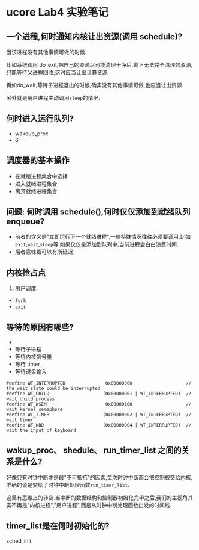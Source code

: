 # ucore Lab4 实验笔记

## 一个进程,何时通知内核让出资源(调用 schedule)?

当该进程没有其他事情可做的时候.

比如系统调用 do_exit,把自己的资源尽可能清理干净后,剩下无法完全清理的资源,只能等待父进程回收,这时应当让出计算资源.

再如do_wait,等待子进程退出的时候,确实没有其他事情可做,也应当让出资源.

另外就是用户进程主动调用`sleep`的情况.

## 何时进入运行队列?

- wakeup_proc
- 6

## 调度器的基本操作

- 在就绪进程集合中选择
- 进入就绪进程集合
- 离开就绪进程集合

## 问题: 何时调用 schedule(),何时仅仅添加到就绪队列enqueue?

- 前者的含义是"立即运行下一个就绪进程",一些特殊情况往往必须要调用,比如`exit`,`wait`,`sleep`等,如果仅仅是添加到队列中,当前进程会白白浪费时间.
- 后者意味着可以有所延迟.

## 内核抢占点

1. 用户调度: 

- `fork`
- `exit`

## 等待的原因有哪些?

- 
- 等待子进程
- 等待内核信号量
- 等待 timer
- 等待键盘输入

```
#define WT_INTERRUPTED               0x80000000                    // the wait state could be interrupted
#define WT_CHILD                    (0x00000001 | WT_INTERRUPTED)  // wait child process
#define WT_KSEM                      0x00000100                    // wait kernel semaphore
#define WT_TIMER                    (0x00000002 | WT_INTERRUPTED)  // wait timer
#define WT_KBD                      (0x00000004 | WT_INTERRUPTED)  // wait the input of keyboard
```

## wakup_proc、 shedule、 run_timer_list 之间的关系是什么?

好像只有时钟中断才是最"不可抵抗"的因素,每次时钟中断都会把控制权交给内核,准确的说是交给了时钟中断处理函数`run_timer_list`.

这里有思维上的转变.当中断的数据结构和控制器初始化完毕之后,我们的主视角其实不再是"内核进程","用户进程",而是从时钟中断处理函数出发的时间线.

## timer_list是在何时初始化的?

sched_init